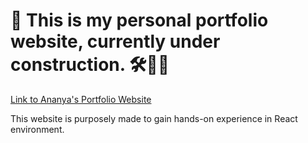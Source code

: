 # 💼 This is my personal portfolio website, currently under construction. 🛠️👷‍♀️
[Link to Ananya's Portfolio Website](https://ananyagupta.netlify.app)

This website is purposely made to gain hands-on experience in React environment.
